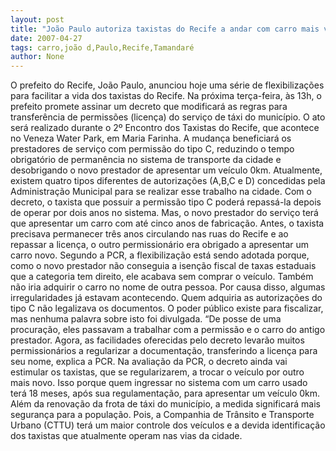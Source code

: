 ```yaml
---
layout: post
title: "João Paulo autoriza taxistas do Recife a andar com carro mais velho, ao comprar licença"
date: 2007-04-27
tags: carro,joão d,Paulo,Recife,Tamandaré
author: None
---
```

O prefeito do Recife, João Paulo, anunciou hoje uma série de flexibilizações para facilitar a vida dos taxistas do Recife.
Na próxima terça-feira, às 13h, o prefeito promete assinar um decreto que modificará as regras para transferência de permissões (licença) do serviço de táxi do município. 
O ato será realizado durante o 2º Encontro dos Taxistas do Recife, que acontece no Veneza Water Park, em Maria Farinha. 
A mudança beneficiará os prestadores de serviço com permissão do tipo C, reduzindo o tempo obrigatório de permanência no sistema de transporte da cidade e desobrigando o novo prestador de apresentar um veículo 0km.
Atualmente, existem quatro tipos diferentes de autorizações (A,B,C e D) concedidas pela Administração Municipal para se realizar esse trabalho na cidade. 
Com o decreto, o taxista que possuir a permissão tipo C poderá repassá-la depois de operar por dois anos no sistema. Mas, o novo prestador do serviço terá que apresentar um carro com até cinco anos de fabricação. 
Antes, o taxista precisava permanecer três anos circulando nas ruas do Recife e ao repassar a licença, o outro permissionário era obrigado a apresentar um carro novo.
Segundo a PCR, a flexibilização está sendo adotada porque, como o novo prestador não conseguia a isenção fiscal de taxas estaduais que a categoria tem direito, ele acabava sem comprar o veículo. Também não iria adquirir o carro no nome de outra pessoa. Por causa disso, algumas irregularidades já estavam acontecendo. Quem adquiria as autorizações do tipo C não legalizava os documentos. 
O poder público existe para fiscalizar, mas nenhuma palavra sobre isto foi divulgada.
“De posse de uma procuração, eles passavam a trabalhar com a permissão e o carro do antigo prestador. Agora, as facilidades oferecidas pelo decreto levarão muitos permissionários a regularizar a documentação, transferindo a licença para seu nome, explica a PCR. 
Na avaliação da PCR, o decreto ainda vai estimular os taxistas, que se regularizarem, a trocar o veículo por outro mais novo. Isso porque quem ingressar no sistema com um carro usado terá 18 meses, após sua regulamentação, para apresentar um veículo 0km. Além da renovação da frota de táxi do município, a medida significará mais segurança para a população. Pois, a Companhia de Trânsito e Transporte Urbano (CTTU) terá um maior controle dos veículos e a devida identificação dos taxistas que atualmente operam nas vias da cidade. 